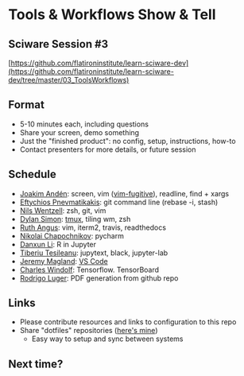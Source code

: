 # Tools & Workflows Show & Tell

## Sciware Session #3

[https://github.com/flatironinstitute/learn-sciware-dev](https://github.com/flatironinstitute/learn-sciware-dev/tree/master/03_ToolsWorkflows)


## Format 

- 5-10 minutes each, including questions
- Share your screen, demo something
- Just the "finished product": no config, setup, instructions, how-to
- Contact presenters for more details, or future session


## Schedule

- [Joakim Andén](mailto:janden@flatironinstitute.org): screen, vim ([vim-fugitive](https://github.com/tpope/vim-fugitive)), readline, find + xargs
- [Eftychios Pnevmatikakis](mailto:epnevmatikakis@flatironinstitute.org): git command line (rebase -i, stash)
- [Nils Wentzell](mailto:nwentzell@flatironinstitute.org): zsh, git, vim
- [Dylan Simon](mailto:dsimon@flatironinstitute.org): [tmux](https://github.com/tmux/tmux/wiki), tiling wm, zsh
- [Ruth Angus](mailto:rangus@flatironinstitute.org): vim, iterm2, travis, readthedocs
- [Nikolai Chapochnikov](mailto:nchapochnikov@flatironinstitute.org): pycharm
- [Danxun Li](mailto:dli@flatironinstitute.org): R in Jupyter
- [Tiberiu Tesileanu](mailto:ttesileanu@flatironinstitute.org): jupytext, black, jupyter-lab
- [Jeremy Magland](mailto:jmagland@flatironinstitute.org): [VS Code](vscode/vscode_magland.md)
- [Charles Windolf](mailto:cwindolf@flatironinstitute.org): Tensorflow. TensorBoard
- [Rodrigo Luger](mailto:rluger@flatironinstitute.org): PDF generation from github repo



## Links

- Please contribute resources and links to configuration to this repo
- Share "dotfiles" repositories ([here's mine](https://github.com/dylex/skel))
   - Easy way to setup and sync between systems


## Next time?
